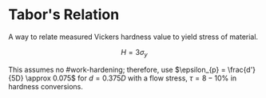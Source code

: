 # Tabor's Relation

A way to relate measured Vickers hardness value to yield stress of material.

$$\begin{equation}
H = 3\sigma_{y}
\end{equation}$$

This assumes no #work-hardening; therefore, use $\epsilon_{p} = \frac{d'}{5D} \approx 0.075$ for $d = 0.375D$ with a flow stress, $\tau = 8-10 \%$ in hardness conversions.